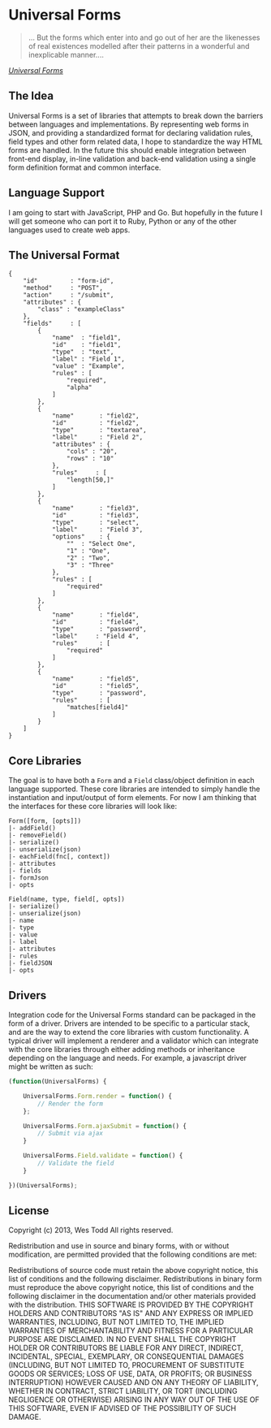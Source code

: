 # Universal Forms #

> ... But the forms which enter into and go out of her are the likenesses of real existences modelled after their patterns in a wonderful and inexplicable manner....

*[Universal Forms](http://en.wikipedia.org/wiki/Theory_of_Forms)*

## The Idea ##

Universal Forms is a set of libraries that attempts to break down the barriers between languages and implementations.  By representing web forms in JSON, and providing a standardized format for declaring validation rules, field types and other form related data, I hope to standardize the way HTML forms are handled.  In the future this should enable integration between front-end display, in-line validation and back-end validation using a single form definition format and common interface.

## Language Support ##

I am going to start with JavaScript, PHP and Go.  But hopefully in the future I will get someone who can port it to Ruby, Python or any of the other languages used to create web apps.

## The Universal Format ##

	{
		"id"         : "form-id",
		"method"     : "POST",
		"action"     : "/submit",
		"attributes" : {
			"class" : "exampleClass"
		},
		"fields"     : [
			{
				"name"  : "field1",
				"id"    : "field1",
				"type"  : "text",
				"label" : "Field 1",
				"value" : "Example",
				"rules" : [
					"required",
					"alpha"
				]
			},
			{
				"name"       : "field2",
				"id"         : "field2",
				"type"       : "textarea",
				"label"      : "Field 2",
				"attributes" : {
					"cols" : "20",
					"rows" : "10"
				},
				"rules"     : [
					"length[50,]"
				]
			},
			{
				"name"       : "field3",
				"id"         : "field3",
				"type"       : "select",
				"label"      : "Field 3",
				"options"    : {
					""  : "Select One",
					"1" : "One",
					"2" : "Two",
					"3" : "Three"
				},
				"rules" : [
					"required"
				]
			},
			{
				"name"       : "field4",
				"id"         : "field4",
				"type"       : "password",
				"label"     : "Field 4",
				"rules"      : [
					"required"
				]
			},
			{
				"name"       : "field5",
				"id"         : "field5",
				"type"       : "password",
				"rules"      : [
					"matches[field4]"
				]
			}
		]
	}

## Core Libraries

The goal is to have both a `Form` and a `Field` class/object definition in each language supported.  These core libraries are intended to simply handle the instantiation and input/output of form elements.  For now I am thinking that the interfaces for these core libraries will look like:

	Form([form, [opts]])
	|- addField()
	|- removeField()
	|- serialize()
	|- unserialize(json)
	|- eachField(fnc[, context])
	|- attributes
	|- fields
	|- formJson
	|- opts

	Field(name, type, field[, opts])
	|- serialize()
	|- unserialize(json)
	|- name
	|- type
	|- value
	|- label
	|- attributes
	|- rules
	|- fieldJSON
	|- opts



## Drivers

Integration code for the Universal Forms standard can be packaged in the form of a driver.  Drivers are intended to be specific to a particular stack, and are the way to extend the core libraries with custom functionality.  A typical driver will implement a renderer and a validator which can integrate with the core libraries through either adding methods or inheritance depending on the language and needs.  For example, a javascript driver might be written as such:

```javascript
(function(UniversalForms) {

	UniversalForms.Form.render = function() {
		// Render the form
	};

	UniversalForms.Form.ajaxSubmit = function() {
		// Submit via ajax
	}

	UniversalForms.Field.validate = function() {
		// Validate the field
	}

})(UniversalForms);
```

## License

Copyright (c) 2013, Wes Todd
All rights reserved.

Redistribution and use in source and binary forms, with or without modification, are permitted provided that the following conditions are met:

Redistributions of source code must retain the above copyright notice, this list of conditions and the following disclaimer.
Redistributions in binary form must reproduce the above copyright notice, this list of conditions and the following disclaimer in the documentation and/or other materials provided with the distribution.
THIS SOFTWARE IS PROVIDED BY THE COPYRIGHT HOLDERS AND CONTRIBUTORS "AS IS" AND ANY EXPRESS OR IMPLIED WARRANTIES, INCLUDING, BUT NOT LIMITED TO, THE IMPLIED WARRANTIES OF MERCHANTABILITY AND FITNESS FOR A PARTICULAR PURPOSE ARE DISCLAIMED. IN NO EVENT SHALL THE COPYRIGHT HOLDER OR     CONTRIBUTORS BE LIABLE FOR ANY DIRECT, INDIRECT, INCIDENTAL, SPECIAL, EXEMPLARY, OR CONSEQUENTIAL DAMAGES (INCLUDING, BUT NOT LIMITED TO, PROCUREMENT OF SUBSTITUTE GOODS OR SERVICES; LOSS OF USE, DATA, OR PROFITS; OR BUSINESS INTERRUPTION) HOWEVER CAUSED AND ON ANY THEORY OF LIABILITY, WHETHER IN CONTRACT, STRICT LIABILITY, OR TORT (INCLUDING NEGLIGENCE OR OTHERWISE) ARISING IN ANY WAY OUT OF THE USE OF THIS SOFTWARE, EVEN IF ADVISED OF THE POSSIBILITY OF SUCH DAMAGE.
